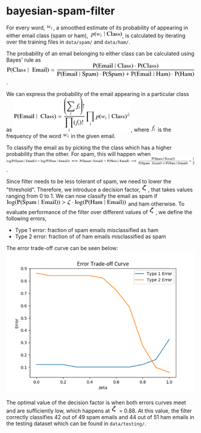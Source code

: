 # bayesian-spam-filter

For every word, ![w_i](eqns/w_i.png), a smoothed estimate of its probability of appearing in either email class (spam or ham), 
![p_word_given_class](eqns/p_word_given_class.png), is calculated by iterating over the training files in `data/spam/` and  `data/ham/`.

The probability of an email belonging to either class can be calculated using Bayes' rule as ![p_class_given_email](eqns/p_class_given_email.png). 

We can express the probability of the email appearing in a particular class as ![p_email_given_class](eqns/p_email_given_class.png), where ![f_i](eqns/f_i.png) is the frequency of the word ![w_i](eqns/w_i.png) in the given email. 

To classify the email as by picking the the class which has a higher probability than the other. For spam, this will happen when
![decision](eqns/log_probability_comparison.png).

Since filter needs to be less tolerant of spam, we need to lower the "threshold". Therefore, we introduce a decision factor, ![zeta](eqns/zeta.png), that takes values ranging from
0 to 1. We can now classify the email as spam if ![decision](eqns/zeta_decision_factor.png) and ham otherwise. 
To evaluate performance of the filter over different values of ![zeta](eqns/zeta.png), we define the following errors,   
 - Type 1 error: fraction of spam emails misclassified as ham
 - Type 2 error: fraction of of ham emails misclassified as spam

The error trade-off curve can be seen below:
![ErrorTradeOffCurve](error_tradeoff_curve.png)

The optimal value of the decision factor is when both errors curves meet and are sufficiently low, which happens at ![zeta](eqns/zeta.png) = 0.88. At this value, the filter correctly classifies 42 out of 49 spam emails and 44 out of 51 ham emails in the testing dataset which can be found in `data/testing/`.

